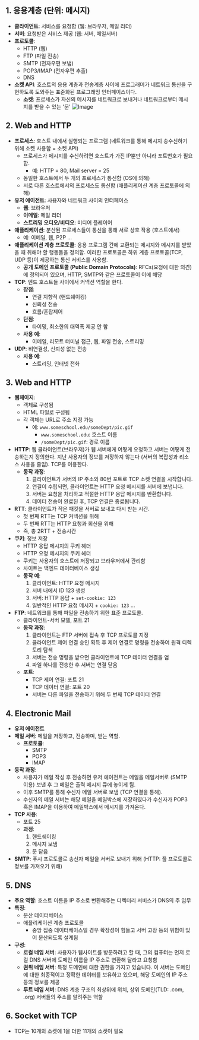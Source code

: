 ## 1. 응용계층 (단위: 메시지)
- **클라이언트**: 서비스를 요청함 (웹: 브라우저, 메일 리더)
- **서버**: 요청받은 서비스 제공 (웹: 서버, 메일서버)
- **프로토콜**:
  - HTTP (웹)
  - FTP (파일 전송)
  - SMTP (전자우편 보냄)
  - POP3/IMAP (전자우편 추출)
  - DNS
- **소켓 API**: 호스트의 응용 계층과 전송계층 사이에 프로그래머가 네트워크 통신을 구현하도록 도와주는 표준화된 프로그래밍 인터페이스이다.
  - **소켓**: 프로세스가 자신의 메시지를 네트워크로 보내거나 네트워크로부터 메시지를 받을 수 있는 '문'
    ![Image](https://github.com/user-attachments/assets/66044379-a703-48a7-9562-e501f13cf162)

## 2. Web and HTTP
- **프로세스**: 호스트 내에서 실행되는 프로그램 (네트워크를 통해 메시지 송수신하기 위해 소켓 사용함 = 소켓 API)
  - 프로세스가 메시지를 수신하려면 호스트가 가진 IP뿐만 아니라 포트번호가 필요함.
    - 예: HTTP = 80, Mail server = 25
  - 동일한 호스트에서 두 개의 프로세스가 통신함 (OS에 의해)
  - 서로 다른 호스트에서의 프로세스도 통신함 (애플리케이션 계층 프로토콜에 의해)
- **유저 에이전트**: 사용자와 네트워크 사이의 인터페이스
  - **웹**: 브라우저
  - **이메일**: 메일 리더
  - **스트리밍 오디오/비디오**: 미디어 플레이어
- **애플리케이션**: 분산된 프로세스들이 통신을 통해 서로 상호 작용 (호스트에서)
  - 예: 이메일, 웹, P2P ...
- **애플리케이션 계층 프로토콜**: 응용 프로그램 간에 교환되는 메시지와 메시지를 받았을 때 취해야 할 행동들을 정의함. 이러한 프로토콜은 하위 계층 프로토콜(TCP, UDP 등)이 제공하는 통신 서비스를 사용함.
  - **공개 도메인 프로토콜 (Public Domain Protocols)**: RFCs(요청에 대한 의견)에 정의되어 있으며, HTTP, SMTP와 같은 프로토콜이 이에 해당
- **TCP**: 엔드 호스트들 사이에서 커넥션 역할을 한다.
  - **장점**:
    - 연결 지향적 (핸드쉐이킹)
    - 신뢰성 전송
    - 흐름/혼잡제어
  - **단점**:
    - 타이밍, 최소한의 대역폭 제공 안 함
  - **사용 예**:
    - 이메일, 리모트 터미널 접근, 웹, 파일 전송, 스트리밍
- **UDP**: 비연결성, 신뢰성 없는 전송
  - **사용 예**:
    - 스트리밍, 인터넷 전화

## 3. Web and HTTP
- **웹페이지**:
  - 객체로 구성됨
  - HTML 파일로 구성됨
  - 각 객체는 URL로 주소 지정 가능
    - 예: `www.someschool.edu/someDept/pic.gif`
      - `www.someschool.edu`: 호스트 이름
      - `/someDept/pic.gif`: 경로 이름
- **HTTP**: 웹 클라이언트(브라우저)가 웹 서버에게 어떻게 요청하고 서버는 어떻게 전송하는지 정의한다. 지난 사용자의 정보를 저장하지 않는다 (서버의 복잡성과 리소스 사용을 줄임). TCP를 이용한다.
  - **동작 과정**:
    1. 클라이언트가 서버의 IP 주소와 80번 포트로 TCP 소켓 연결을 시작합니다.
    2. 연결이 수립되면, 클라이언트는 HTTP 요청 메시지를 서버에 보냅니다.
    3. 서버는 요청을 처리하고 적절한 HTTP 응답 메시지를 반환합니다.
    4. 데이터 전송이 완료된 후, TCP 연결은 종료됩니다.
- **RTT**: 클라이언트가 작은 패킷을 서버로 보내고 다시 받는 시간.
  - 첫 번째 RTT는 TCP 커넥션을 위해
  - 두 번째 RTT는 HTTP 요청과 회신을 위해
  - 즉, 총 2RTT + 전송시간
- **쿠키**: 정보 저장
  - HTTP 응답 메시지의 쿠키 헤더
  - HTTP 요청 메시지의 쿠키 헤더
  - 쿠키는 사용자의 호스트에 저장되고 브라우저에서 관리함
  - 사이트는 백엔드 데이터베이스 생성
  - **동작 예**:
    1. 클라이언트: HTTP 요청 메시지
    2. 서버 내에서 ID 123 생성
    3. 서버: HTTP 응답 + `set-cookie: 123`
    4. 일반적인 HTTP 요청 메시지 + `cookie: 123` ...
- **FTP**: 네트워크를 통해 파일을 전송하기 위한 표준 프로토콜.
  - 클라이언트-서버 모델, 포트 21
  - **동작 과정**:
    1. 클라이언트는 FTP 서버에 접속 후 TCP 프로토콜 지정
    2. 클라이언트 제어 연결 승인 획득 후 제어 연결로 명령을 전송하여 원격 디렉토리 탐색
    3. 서버는 전송 명령을 받으면 클라이언트에 TCP 데이터 연결을 염
    4. 파일 하나를 전송한 후 서버는 연결 닫음
  - **포트**:
    - TCP 제어 연결: 포트 21
    - TCP 데이터 연결: 포트 20
    - 서버는 다른 파일을 전송하기 위해 두 번째 TCP 데이터 연결

## 4. Electronic Mail
- **유저 에이전트**
- **메일 서버**: 메일을 저장하고, 전송하며, 받는 역할.
  - **프로토콜**:
    - SMTP
    - POP3
    - IMAP
- **동작 과정**:
  - 사용자가 메일 작성 후 전송하면 유저 에이전트는 메일을 메일서버로 (SMTP 이용) 보낸 후 그 메일은 출력 메시지 큐에 놓이게 됨.
  - 이후 SMTP를 통해 수신자 메일 서버로 보냄 (TCP 연결을 통해).
  - 수신자의 메일 서버는 해당 메일을 메일박스에 저장하였다가 수신자가 POP3 혹은 IMAP을 이용하여 메일박스에서 메시지를 가져온다.
- **TCP 사용**:
  - 포트 25
  - **과정**:
    1. 핸드쉐이킹
    2. 메시지 보냄
    3. 문 닫음
- **SMTP**: 푸시 프로토콜로 송신자 메일을 서버로 보내기 위해 (HTTP: 풀 프로토콜로 정보를 가져오기 위해)

## 5. DNS
- **주요 역할**: 호스트 이름을 IP 주소로 변환해주는 디렉터리 서비스가 DNS의 주 임무
- **특징**:
  - 분산 데이터베이스
  - 애플리케이션 계층 프로토콜
    - 중앙 집중 데이터베이스일 경우 확장성이 힘들고 서버 고장 등의 위험이 있어 분산되도록 설계됨
- **구성**:
  - **로컬 네임 서버**: 사용자가 웹사이트를 방문하려고 할 때, 그의 컴퓨터는 먼저 로컬 DNS 서버에 도메인 이름을 IP 주소로 변환해 달라고 요청함
  - **권위 네임 서버**: 특정 도메인에 대한 권한을 가지고 있습니다. 이 서버는 도메인에 대한 최종적이고 정확한 데이터를 보유하고 있으며, 해당 도메인의 IP 주소 등의 정보를 제공
  - **루트 네임 서버**: DNS 계층 구조의 최상위에 위치, 상위 도메인(TLD: .com, .org) 서버들의 주소를 알려주는 역할

## 6. Socket with TCP
- TCP는 10개의 소켓에 1을 더한 11개의 소켓이 필요
